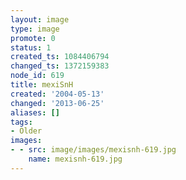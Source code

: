 ```yaml
---
layout: image
type: image
promote: 0
status: 1
created_ts: 1084406794
changed_ts: 1372159383
node_id: 619
title: mexiSnH
created: '2004-05-13'
changed: '2013-06-25'
aliases: []
tags:
- Older
images:
- - src: image/images/mexisnh-619.jpg
    name: mexisnh-619.jpg
---
```


